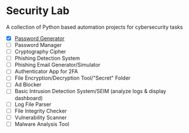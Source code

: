 # Security Lab
A collection of Python based automation projects for cybersecurity tasks

- [x] [Password Generator](https://github.com/maahma/Security-Lab/tree/main/Password-Generator)
- [ ] Password Manager
- [ ] Cryptography Cipher
- [ ] Phishing Detection System
- [ ] Phishing Email Generator/Simulator
- [ ] Authenticator App for 2FA
- [ ] File Encryption/Decryption Tool/"Secret" Folder
- [ ] Ad Blocker
- [ ] Basic Intrusion Detection System/SEIM (analyze logs & display dashboard)
- [ ] Log File Parser
- [ ] File Integrity Checker
- [ ] Vulnerability Scanner
- [ ] Malware Analysis Tool
